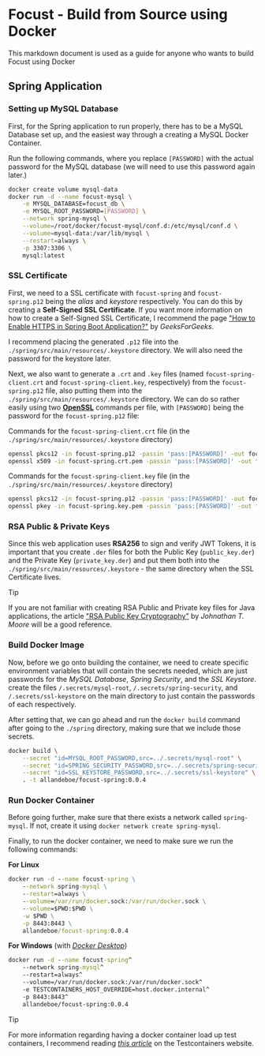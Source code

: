 # Focust - Build from Source using Docker
This markdown document is used as a guide for anyone who wants to build Focust using Docker

## Spring Application

### Setting up MySQL Database
First, for the Spring application to run properly, there has to be a MySQL Database set up, and the easiest way through a creating a MySQL Docker Container.

Run the following commands, where you replace `[PASSWORD]` with the actual password for the MySQL database (we will need to use this password again later.)

```sh
docker create volume mysql-data
docker run -d --name focust-mysql \
    -e MYSQL_DATABASE=focust_db \
    -e MYSQL_ROOT_PASSWORD=[PASSWORD] \
    --network spring-mysql \
    --volume=/root/docker/focust-mysql/conf.d:/etc/mysql/conf.d \
    --volume=mysql-data:/var/lib/mysql \
    --restart=always \
    -p 3307:3306 \
    mysql:latest
```

### SSL Certificate
First, we need to a SSL certificate with `focust-spring` and `focust-spring.p12` being the *alias* and *keystore* respectively. You can do this by creating a **Self-Signed SSL Certificate**. If you want more information on how to create a Self-Signed SSL Certificate, I recommend the page ["How to Enable HTTPS in Spring Boot Application?"](https://www.geeksforgeeks.org/how-to-enable-https-in-spring-boot-application/) by *GeeksForGeeks*.

I recommend placing the generated `.p12` file into the `./spring/src/main/resources/.keystore` directory. We will also need the password for the keystore later.

Next, we also want to generate a `.crt` and `.key` files (named `focust-spring-client.crt` and `focust-spring-client.key`, respectively) from the `focust-spring.p12` file, also putting them into the `./spring/src/main/resources/.keystore` directory. We can do so rather easily using two [**OpenSSL**](https://en.wikipedia.org/wiki/OpenSSL) commands per file, with `[PASSWORD]` being the password for the `focust-spring.p12` file:

Commands for the `focust-spring-client.crt` file (in the `./spring/src/main/resources/.keystore` directory)
```sh
openssl pkcs12 -in focust-spring.p12 -passin 'pass:[PASSWORD]' -out focust-spring.crt.pem -passout 'pass:[PASSWORD]' -clcerts -nokeys
openssl x509 -in focust-spring.crt.pem -passin 'pass:[PASSWORD]' -out focust-spring-client.crt
```

Commands for the `focust-spring-client.key` file (in the `./spring/src/main/resources/.keystore` directory)
```sh
openssl pkcs12 -in focust-spring.p12 -passin 'pass:[PASSWORD]' -out focust-spring.key.pem -passout 'pass:[PASSWORD]' -nocerts -nodes
openssl pkey -in focust-spring.key.pem -passin 'pass:[PASSWORD]' -out focust-spring-client.key
```

### RSA Public & Private Keys
Since this web application uses **RSA256** to sign and verify JWT Tokens, it is important that you create `.der` files for both the Public Key (`public_key.der`) and the Private Key (`private_key.der`) and put them both into the `./spring/src/main/resources/.keystore` - the same directory when the SSL Certificate lives.

> [!TIP]
> If you are not familiar with creating RSA Public and Private key files for Java applications,
> the article ["RSA Public Key Cryptography"](https://blog.jonm.dev/posts/rsa-public-key-cryptography-in-java/) by *Johnathan T. Moore* will be a good reference.

### Build Docker Image
Now, before we go onto building the container, we need to create specific environment variables that will contain the secrets needed, which are just passwords for the *MySQL Database*, *Spring Security*, and the *SSL Keystore*. create the files `/.secrets/mysql-root`, `/.secrets/spring-security`, and `/.secrets/ssl-keystore` on the main directory to just contain the passwords of each respectively.

After setting that, we can go ahead and run the `docker build` command after going to the `./spring` directory, making sure that we include those secrets.

```sh
docker build \
    --secret "id=MYSQL_ROOT_PASSWORD,src=../.secrets/mysql-root" \
    --secret "id=SPRING_SECURITY_PASSWORD,src=../.secrets/spring-security" \
    --secret "id=SSL_KEYSTORE_PASSWORD,src=../.secrets/ssl-keystore" \
    . -t allandeboe/focust-spring:0.0.4
```

### Run Docker Container
Before going further, make sure that there exists a network called `spring-mysql`. If not, create it using `docker network create spring-mysql`. 

Finally, to run the docker container, we need to make sure we run the following commands:

**For Linux**
```bat
docker run -d --name focust-spring \
    --network spring-mysql \
    --restart=always \
    --volume=/var/run/docker.sock:/var/run/docker.sock \
    --volume=$PWD:$PWD \
    -w $PWD \
    -p 8443:8443 \
    allandeboe/focust-spring:0.0.4
```

**For Windows** (with [*Docker Desktop*](https://www.docker.com/products/docker-desktop/))
```bat
docker run -d --name focust-spring^
    --network spring-mysql^
    --restart=always^
    --volume=/var/run/docker.sock:/var/run/docker.sock^
    -e TESTCONTAINERS_HOST_OVERRIDE=host.docker.internal^
    -p 8443:8443^
    allandeboe/focust-spring:0.0.4
```

> [!TIP]
> For more information regarding having a docker container load up test containers, I recommend
> reading [*this article*](https://java.testcontainers.org/supported_docker_environment/continuous_integration/dind_patterns/) on the Testcontainers website.